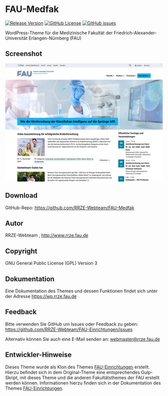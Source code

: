 # FAU-Medfak

[![Release Version](https://img.shields.io/github/v/release/rrze-webteam/FAU-Medfak?label=Release+Version)](https://github.com/rrze-webteam/fau-medfak/releases/) [![GitHub License](https://img.shields.io/github/license/rrze-webteam/fau-medfak?label=Lizenz)](https://github.com/RRZE-Webteam/FAU-Medfak/blob/master/LICENSE) [![GitHub issues](https://img.shields.io/github/issues/rrze-webteam/fau-einrichtungen)](https://github.com/RRZE-Webteam/FAU-Einrichtungen/issues)

WordPress-Theme für die Medizinische Fakultät der Friedrich-Alexander-Universität Erlangen-Nürnberg (FAU)

## Screenshot

![Beispiel Theme Screenshot](screenshot.png)

## Download 

GitHub-Repo: https://github.com/RRZE-Webteam/FAU-Medfak

## Autor 

RRZE-Webteam , http://www.rrze.fau.de

## Copyright

GNU General Public License (GPL) Version 3

## Dokumentation

Eine Dokumentation des Themes und dessen Funktionen findet sich unter der Adresse
https://wp.rrze.fau.de  

## Feedback

Bitte verwenden Sie GitHub um Issues oder Feedback zu geben:
 https://github.com/RRZE-Webteam/FAU-Einrichtungen/issues

Alternativ können Sie auch eine E-Mail senden an: 
 webmaster@rrze.fau.de


## Entwickler-Hinweise

Dieses Theme wurde als Klon des Themes [FAU-Einrichtungen](https://github.com/RRZE-Webteam/FAU-Einrichtungen/) erstellt.
Hierzu befindet sich in dem Original-Theme eine entsprechendes Gulp-Skript, mit dieses Theme und die anderen Fakultätsthemes der FAU erstellt werden können.
Informationen hierzu finden sich in der Dokumentation des Themes [FAU-Einrichtungen](https://github.com/RRZE-Webteam/FAU-Einrichtungen/).


